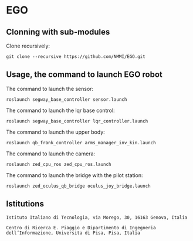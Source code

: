# EGO

## Clonning with sub-modules

Clone recursively:

`git clone --recursive https://github.com/NMMI/EGO.git`

## Usage, the command to launch EGO robot

The command to launch the sensor:

`roslaunch segway_base_controller sensor.launch`

The command to launch the lqr base control:

`roslaunch segway_base_controller lqr_controller.launch`

The command to launch the upper body:

`roslaunch qb_frank_controller arms_manager_inv_kin.launch`

The command to launch the camera:

`roslaunch zed_cpu_ros zed_cpu_ros.launch`

The command to launch the bridge with the pilot station:

`roslaunch zed_oculus_qb_bridge oculus_joy_bridge.launch`

## Istitutions

`Istituto Italiano di Tecnologia, via Morego, 30, 16163 Genova, Italia`

`Centro di Ricerca E. Piaggio e Dipartimento di Ingegneria dell’Informazione, Universita di Pisa, Pisa, Italia`

